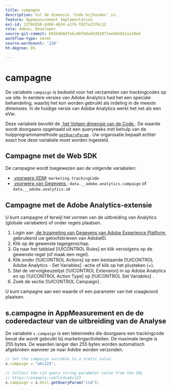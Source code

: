 ```yaml
---
title: campagne
description: Vul de dimensie 'Code bijhouden' in.
feature: Appmeasurement Implementation
exl-id: 2278d2b8-8d60-4634-a176-f027a237bc12
role: Admin, Developer
source-git-commit: 665bd68d7ebc08f0da02d93977ee0b583e1a28e6
workflow-type: tm+mt
source-wordcount: '228'
ht-degree: 0%

---
```


# campagne

De variabele `campaign` is bedoeld voor het verzamelen van trackingcodes op uw site. In eerdere versies van Adobe Analytics had het een speciale behandeling, waarbij het kon worden gebruikt als indeling in de meeste dimensies. In de huidige versie van Adobe Analytics werkt het net als een eVar.

Deze variabele bevolkt de [&#x200B; het Volgen dimensie van de Code &#x200B;](/help/components/dimensions/tracking-code.md). De waarde wordt doorgaans opgehaald uit een queryreeks met behulp van de hulpprogrammamethode [`getQueryParam`](/help/implement/vars/plugins/getqueryparam.md) . Uw organisatie bepaalt echter exact hoe deze variabele moet worden ingesteld.

## Campagne met de Web SDK

De campagne wordt toegewezen aan de volgende variabelen:

* [&#x200B; voorwerp XDM &#x200B;](/help/implement/aep-edge/xdm-var-mapping.md): `marketing.trackingCode`
* [&#x200B; voorwerp van Gegevens &#x200B;](/help/implement/aep-edge/data-var-mapping.md): `data.__adobe.analytics.campaign` of `data.__adobe.analytics.v0`

## Campagne met de Adobe Analytics-extensie

U kunt campagne of terwijl het vormen van de uitbreiding van Analytics (globale variabelen) of onder regels plaatsen.

1. Login aan [&#x200B; de Inzameling van Gegevens van Adobe Experience Platform &#x200B;](https://experience.adobe.com/data-collection) gebruikend uw geloofsbrieven van AdobeID.
2. Klik op de gewenste tageigenschap.
3. Ga naar het tabblad [!UICONTROL Rules] en klik vervolgens op de gewenste regel (of maak een regel).
4. Klik onder [!UICONTROL Actions] op een bestaande [!UICONTROL Adobe Analytics - Set Variables] -actie of klik op het plusteken (+).
5. Stel de vervolgkeuzelijst [!UICONTROL Extension] in op Adobe Analytics en op [!UICONTROL Action Type] op [!UICONTROL Set Variables] .
6. Zoek de sectie [!UICONTROL Campaign] .

U kunt campagne aan een waarde of een parameter van het vraagkoord plaatsen.

## s.campagne in AppMeasurement en de de coderedacteur van de uitbreiding van de Analyse

De variabele `s.campaign` is een tekenreeks die doorgaans een trackingcode bevat die wordt gebruikt bij marketingactiviteiten. De maximale lengte is 255 bytes. De waarden langer dan 255 bytes worden automatisch afgebroken wanneer ze naar Adobe worden verzonden.

```js
// Set the campaign variable to a static value
s.campaign = "abc123";

// Collect the cid query string parameter value from the URL
// https://example.com?cid=abc123
s.campaign = s.Util.getQueryParam("cid");
```
